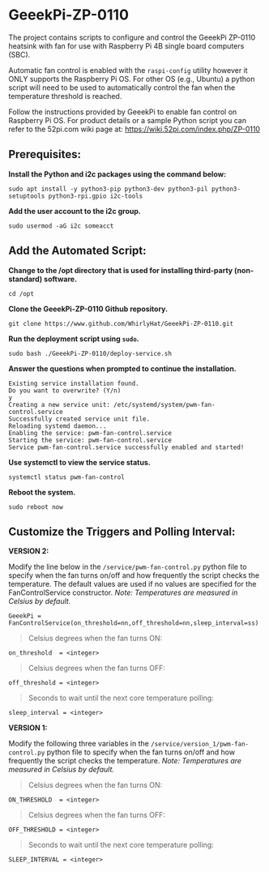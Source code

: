 # GeeekPi-ZP-0110
The project contains scripts to configure and control the GeeekPi ZP-0110 heatsink with fan
for use with Raspberry Pi 4B single board computers (SBC).

Automatic fan control is enabled with the ```raspi-config``` utility however it ONLY supports the
Raspberry Pi OS.  For other OS (e.g., Ubuntu) a python script will need to be used to automatically control the fan when the temperature threshold is reached.

Follow the instructions provided by GeeekPi to enable fan control on Raspberry Pi OS. For product details or a sample Python script you can refer to the 52pi.com wiki page at: https://wiki.52pi.com/index.php/ZP-0110

## Prerequisites:
**Install the Python and i2c packages using the command below:**
```
sudo apt install -y python3-pip python3-dev python3-pil python3-setuptools python3-rpi.gpio i2c-tools
```
**Add the user account to the i2c group.**
```
sudo usermod -aG i2c someacct
```

## Add the Automated Script:
**Change to the **/opt** directory that is used for installing third-party (non-standard) software.**
```
cd /opt
```

**Clone the GeeekPi-ZP-0110 Github repository.**
```
git clone https://www.github.com/WhirlyHat/GeeekPi-ZP-0110.git
```

**Run the deployment script using ```sudo```.**
```
sudo bash ./GeeekPi-ZP-0110/deploy-service.sh
```

**Answer the questions when prompted to continue the installation.**
```
Existing service installation found.
Do you want to overwrite? (Y/n)
y
Creating a new service unit: /etc/systemd/system/pwm-fan-control.service
Successfully created service unit file.
Reloading systemd daemon...
Enabling the service: pwm-fan-control.service
Starting the service: pwm-fan-control.service
Service pwm-fan-control.service successfully enabled and started!
```

**Use systemctl to view the service status.**
```
systemctl status pwm-fan-control
```

**Reboot the system.**
```
sudo reboot now
```

## Customize the Triggers and Polling Interval:
**VERSION 2:**

Modify the line below in the ```/service/pwm-fan-control.py``` python file to specify when the fan turns on/off and how frequently the script checks the temperature.  The default values are used if no values are specified for the FanControlService constructor.
_Note: Temperatures are measured in Celsius by default._
```
GeeekPi = FanControlService(on_threshold=nn,off_threshold=nn,sleep_interval=ss)
```

>Celsius degrees when the fan turns ON:
```
on_threshold  = <integer>
```

>Celsius degrees when the fan turns OFF:
```
off_threshold = <integer>
```

>
>Seconds to wait until the next core temperature polling:
```
sleep_interval = <integer>
```

**VERSION 1:**

Modify the following three variables in the ```/service/version_1/pwm-fan-control.py``` python file to specify when the fan turns on/off and how frequently the script checks the temperature.  _Note: Temperatures are measured in Celsius by default._

>Celsius degrees when the fan turns ON:
```
ON_THRESHOLD  = <integer>
```

>
>Celsius degrees when the fan turns OFF:
```
OFF_THRESHOLD = <integer>
```

>
>Seconds to wait until the next core temperature polling:
```
SLEEP_INTERVAL = <integer>
```

